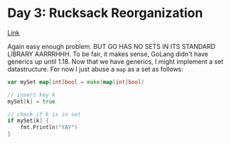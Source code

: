 # Day 3: Rucksack Reorganization

[Link](https://adventofcode.com/2022/day/3)

Again easy enough problem. BUT GO HAS NO SETS IN ITS STANDARD LIBRARY AARRRHHH.
To be fair, it makes sense, GoLang didn't have generics up until 1.18. Now that
we have generics, I might implement a set datastructure. For now I just abuse
a `map` as a set as follows:

```go
var mySet map[int]bool = make(map[int]bool)

// insert key k
mySet[k] = true

// check if k is in set
if mySet[k] {
    fmt.Println("YAY")
}
```
